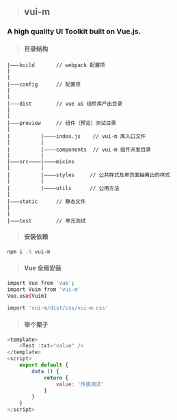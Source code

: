 >## vui-m
### A high quality UI Toolkit built on Vue.js.

>#### 目录结构
```
|———build       // webpack 配置项
|
|
|———config      // 配置项
|
|
|———dist        // vue ui 组件库产出目录
|
|
|———preview     // 组件（预览）测试目录
|
|          |————index.js    // vui-m 库入口文件
|          |
|          |————components  // vui-m 组件开发目录
|          |
|———src————|————mixins
|          |
|          |————styles     // 公共样式及单页面抽离出的样式
|          |
|          |————utils      // 公用方法
|
|———static      // 静态文件
|
|
|———test        // 单元测试
```
>#### 安装依赖
```bash
npm i -S vui-m
```

>#### Vue 全局安装
```bash
import Vue from 'vue';
import Vuim from 'vui-m'
Vue.use(Vuim)

import 'vui-m/dist/css/vui-m.css'
```

>#### 举个栗子
```javascript
<template>
    <Test :txt="value" />
</template>
<script>
    export default {
        data () {
            return {
                value: '传值测试'
            }
        }
    }
</script>
```
